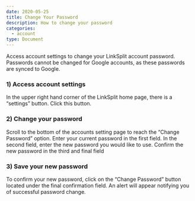 ```yaml
---
date: 2020-05-25
title: Change Your Password
description: How to change your password
categories:
  - account
type: Document
---
```


Access account settings to change your LinkSplit account password. Passwords cannot be changed for Google accounts, as these passwords are synced to Google.

### 1) Access account settings

In the upper right hand corner of the LinkSplit home page, there is a “settings” button. Click this button.

### 2) Change your password

Scroll to the bottom of the accounts setting page to reach the “Change Password” option. Enter your current password in the first field. In the second field, enter the new password you would like to use. Confirm the new password in the third and final field

### 3) Save your new password

To confirm your new password, click on the “Change Password” button located under the final confirmation field. An alert will appear notifying you of successful password change.

